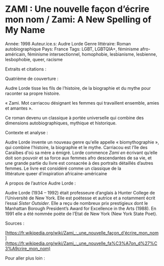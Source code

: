 # ZAMI : Une nouvelle façon d’écrire mon nom / Zami: A New Spelling of My Name

Année: 1998
Auteur.ice.s: Audre Lorde
Genre littéraire: Roman autobiographique
Pays: France
Tags: LGBT, LGBTQIA+, féminisme afro-américain, féminisme intersectionnel, homophobie, lesbianisme, lesbienne, lesbophobie, queer, racisme

Extraits et citations : 

Quatrième de couverture : 

Audre Lorde tisse les fils de l’histoire, de la biographie et du mythe pour raconter sa propre histoire.

« Zami. Mot carriacou désignant les femmes qui travaillent ensemble, amies et amantes ».

Ce roman devenu un classique à portée universelle qui combine des dimensions autobiographiques, mythique et historique.

Contexte et analyse : 

Audre Lorde invente un nouveau genre qu'elle appelle « biomythographie », qui combine l'histoire, la biographie et le mythe. Carriacou est l'île des Caraïbes d'où sa mère a émigré. Lorde commence *Zami en* écrivant qu’elle doit son pouvoir et sa force aux femmes afro descendantes de sa vie, et une grande partie du livre est consacrée à des portraits détaillés d’autres femmes. Le livre est considéré comme un classique de la littérature queer d'inspiration africaine-américaine

A propos de l’autrice Audre Lorde : 

Audre Lorde (1934 – 1992) était professeure d’anglais à Hunter College de l’Université de New York. Elle est poétesse et autrice et a notamment écrit l’essai *Sister Outsider*. Elle a reçu de nombreux prix prestigieux dont le Manhattan Borough President’s Award for Excellence in the Arts (1988). En 1991 elle a été nommée poète de l’Etat de New York (New York State Poet).

Sources : 

[https://fr.wikipedia.org/wiki/Zami_:_une_nouvelle_façon_d'écrire_mon_nom](https://fr.wikipedia.org/wiki/Zami_:_une_nouvelle_fa%C3%A7on_d%27%C3%A9crire_mon_nom)

Pour aller plus loin :